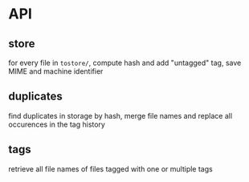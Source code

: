 API
===

store
-----

for every file in `tostore/`, compute hash and add "untagged" tag, save MIME and machine identifier

duplicates
----------

find duplicates in storage by hash, merge file names and replace all occurences in the tag history

tags
----

retrieve all file names of files tagged with one or multiple tags
